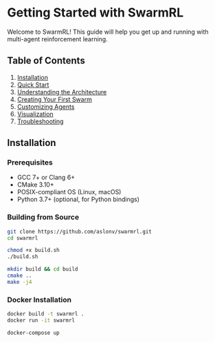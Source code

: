 # Getting Started with SwarmRL

Welcome to SwarmRL! This guide will help you get up and running with multi-agent reinforcement learning.

## Table of Contents
1. [Installation](#installation)
2. [Quick Start](#quick-start)
3. [Understanding the Architecture](#understanding-the-architecture)
4. [Creating Your First Swarm](#creating-your-first-swarm)
5. [Customizing Agents](#customizing-agents)
6. [Visualization](#visualization)
7. [Troubleshooting](#troubleshooting)

## Installation

### Prerequisites
- GCC 7+ or Clang 6+
- CMake 3.10+
- POSIX-compliant OS (Linux, macOS)
- Python 3.7+ (optional, for Python bindings)

### Building from Source

```bash
git clone https://github.com/aslonv/swarmrl.git
cd swarmrl

chmod +x build.sh
./build.sh

mkdir build && cd build
cmake ..
make -j4
```

### Docker Installation
```bash
docker build -t swarmrl .
docker run -it swarmrl

docker-compose up
```
